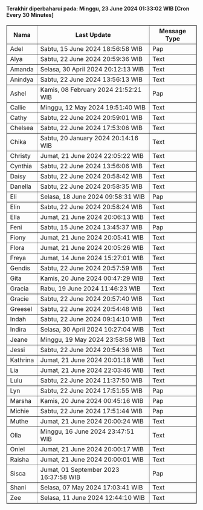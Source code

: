 #### Terakhir diperbaharui pada: Minggu, 23 June 2024 01:33:02 WIB [Cron Every 30 Minutes]

<table border='1'><tr><th>Nama</th><th>Last Update</th><th>Message Type</th></tr><tr><td>Adel</td><td>Sabtu, 15 June 2024 18:56:58 WIB</td><td>Pap</td></tr><tr><td>Alya</td><td>Sabtu, 22 June 2024 20:59:36 WIB</td><td>Text</td></tr><tr><td>Amanda</td><td>Selasa, 30 April 2024 20:12:13 WIB</td><td>Text</td></tr><tr><td>Anindya</td><td>Sabtu, 22 June 2024 13:56:13 WIB</td><td>Text</td></tr><tr><td>Ashel</td><td>Kamis, 08 February 2024 21:52:21 WIB</td><td>Pap</td></tr><tr><td>Callie</td><td>Minggu, 12 May 2024 19:51:40 WIB</td><td>Text</td></tr><tr><td>Cathy</td><td>Sabtu, 22 June 2024 20:59:01 WIB</td><td>Text</td></tr><tr><td>Chelsea</td><td>Sabtu, 22 June 2024 17:53:06 WIB</td><td>Text</td></tr><tr><td>Chika</td><td>Sabtu, 20 January 2024 20:14:16 WIB</td><td>Text</td></tr><tr><td>Christy</td><td>Jumat, 21 June 2024 22:05:22 WIB</td><td>Text</td></tr><tr><td>Cynthia</td><td>Sabtu, 22 June 2024 13:56:06 WIB</td><td>Text</td></tr><tr><td>Daisy</td><td>Sabtu, 22 June 2024 20:58:42 WIB</td><td>Text</td></tr><tr><td>Danella</td><td>Sabtu, 22 June 2024 20:58:35 WIB</td><td>Text</td></tr><tr><td>Eli</td><td>Selasa, 18 June 2024 09:58:31 WIB</td><td>Pap</td></tr><tr><td>Elin</td><td>Sabtu, 22 June 2024 20:58:24 WIB</td><td>Text</td></tr><tr><td>Ella</td><td>Jumat, 21 June 2024 20:06:13 WIB</td><td>Text</td></tr><tr><td>Feni</td><td>Sabtu, 15 June 2024 13:45:37 WIB</td><td>Pap</td></tr><tr><td>Fiony</td><td>Jumat, 21 June 2024 20:05:41 WIB</td><td>Text</td></tr><tr><td>Flora</td><td>Jumat, 21 June 2024 20:05:26 WIB</td><td>Text</td></tr><tr><td>Freya</td><td>Jumat, 14 June 2024 15:27:01 WIB</td><td>Text</td></tr><tr><td>Gendis</td><td>Sabtu, 22 June 2024 20:57:59 WIB</td><td>Text</td></tr><tr><td>Gita</td><td>Kamis, 20 June 2024 00:47:29 WIB</td><td>Text</td></tr><tr><td>Gracia</td><td>Rabu, 19 June 2024 11:46:23 WIB</td><td>Text</td></tr><tr><td>Gracie</td><td>Sabtu, 22 June 2024 20:57:40 WIB</td><td>Text</td></tr><tr><td>Greesel</td><td>Sabtu, 22 June 2024 20:54:48 WIB</td><td>Text</td></tr><tr><td>Indah</td><td>Sabtu, 22 June 2024 09:14:10 WIB</td><td>Text</td></tr><tr><td>Indira</td><td>Selasa, 30 April 2024 10:27:04 WIB</td><td>Text</td></tr><tr><td>Jeane</td><td>Minggu, 19 May 2024 23:58:58 WIB</td><td>Text</td></tr><tr><td>Jessi</td><td>Sabtu, 22 June 2024 20:54:36 WIB</td><td>Text</td></tr><tr><td>Kathrina</td><td>Jumat, 21 June 2024 20:01:18 WIB</td><td>Text</td></tr><tr><td>Lia</td><td>Jumat, 21 June 2024 22:03:46 WIB</td><td>Text</td></tr><tr><td>Lulu</td><td>Sabtu, 22 June 2024 11:37:50 WIB</td><td>Text</td></tr><tr><td>Lyn</td><td>Sabtu, 22 June 2024 17:51:55 WIB</td><td>Pap</td></tr><tr><td>Marsha</td><td>Kamis, 20 June 2024 00:45:16 WIB</td><td>Pap</td></tr><tr><td>Michie</td><td>Sabtu, 22 June 2024 17:51:44 WIB</td><td>Pap</td></tr><tr><td>Muthe</td><td>Jumat, 21 June 2024 20:00:24 WIB</td><td>Text</td></tr><tr><td>Olla</td><td>Minggu, 16 June 2024 23:47:51 WIB</td><td>Text</td></tr><tr><td>Oniel</td><td>Jumat, 21 June 2024 20:00:17 WIB</td><td>Text</td></tr><tr><td>Raisha</td><td>Jumat, 21 June 2024 20:00:01 WIB</td><td>Text</td></tr><tr><td>Sisca</td><td>Jumat, 01 September 2023 16:37:58 WIB</td><td>Pap</td></tr><tr><td>Shani</td><td>Selasa, 07 May 2024 17:03:41 WIB</td><td>Text</td></tr><tr><td>Zee</td><td>Selasa, 11 June 2024 12:44:10 WIB</td><td>Text</td></tr></table>